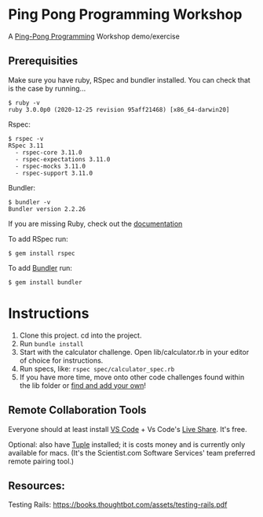 # Ping Pong Programming Workshop

A [Ping-Pong Programming](https://docs.google.com/presentation/d/17tLRoC7_LP1q9hSF-4B0g3nKrTQXKo3qUI3VlIMaxC8/edit?usp=sharing) Workshop demo/exercise 

## Prerequisities

Make sure you have ruby, RSpec and bundler installed. You can check that is the case by running...
```
$ ruby -v
ruby 3.0.0p0 (2020-12-25 revision 95aff21468) [x86_64-darwin20]
```
Rspec: 
```
$ rspec -v
RSpec 3.11
  - rspec-core 3.11.0
  - rspec-expectations 3.11.0
  - rspec-mocks 3.11.0
  - rspec-support 3.11.0
```
Bundler:
```
$ bundler -v
Bundler version 2.2.26
```

If you are missing Ruby, check out the [documentation](https://www.ruby-lang.org/en/documentation/installation/) 

To add RSpec run:
```
$ gem install rspec
```

To add [Bundler](https://bundler.io/) run: 
```
$ gem install bundler
```

# Instructions
1. Clone this project. cd into the project.
2. Run ```bundle install```
3. Start with the calculator challenge. Open lib/calculator.rb in your editor of choice for instructions.
4. Run specs, like: ```rspec spec/calculator_spec.rb```
5. If you have more time, move onto other code challenges found within the lib folder or [find and add your own](https://www.codecademy.com/resources/blog/advanced-ruby-code-challenges/)! 

## Remote Collaboration Tools
Everyone should at least install [VS Code](https://code.visualstudio.com/download) + Vs Code's [Live Share](https://code.visualstudio.com/learn/collaboration/live-share). It's free. 

Optional: also have [Tuple](https://tuple.app/) installed; it is costs money and is currently only available for macs. (It's the Scientist.com Software Services' team preferred remote pairing tool.)

## Resources:
Testing Rails: https://books.thoughtbot.com/assets/testing-rails.pdf

